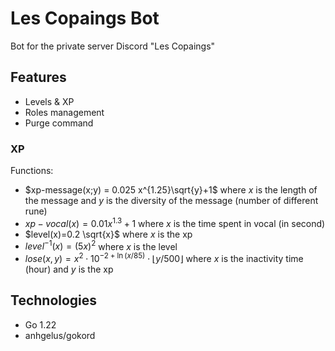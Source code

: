 # Les Copaings Bot

Bot for the private server Discord "Les Copaings"

## Features

- Levels & XP
- Roles management
- Purge command

### XP

Functions:
- $xp-message(x;y) = 0.025 x^{1.25}\sqrt{y}+1$ where $x$ is the length of the message and $y$ is the diversity of the 
message (number of different rune)
- $xp-vocal(x)=0.01 x^{1.3}+1$ where $x$ is the time spent in vocal (in second)
- $level(x)=0.2 \sqrt{x}$ where $x$ is the xp
- $level^{-1}(x)=(5x)^2$ where $x$ is the level
- $lose(x,y)= x^2\cdot 10^{-2+\ln(x/85)}\cdot\lfloor y/500 \rfloor$ where $x$ is the inactivity time (hour) and $y$ is the xp

## Technologies

- Go 1.22
- anhgelus/gokord
